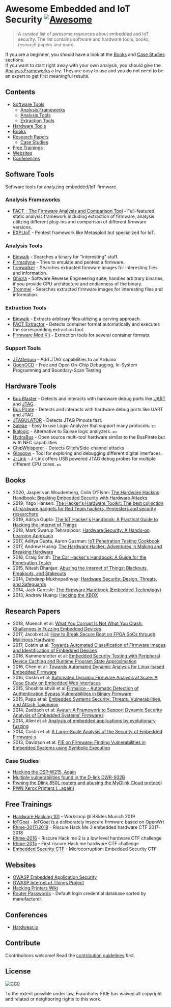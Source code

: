 # Awesome Embedded and IoT Security [![Awesome](https://awesome.re/badge.svg)](https://awesome.re)

> A curated list of awesome resources about embedded and IoT security. The list contains software and hardware tools, books, research papers and more.

If you are a beginner, you should have a look at the [Books](#books) and [Case Studies](#case-studies) sections.  
If you want to start right away with your own analysis, you should give the [Analysis Frameworks](#analysis-frameworks) a try.
They are easy to use and you do not need to be an expert to get first meaningful results.

## Contents

- [Software Tools](#software-tools)
  - [Analysis Frameworks](#analysis-frameworks)
  - [Analysis Tools](#analysis-tools)
  - [Extraction Tools](#extraction-tools)
- [Hardware Tools](#hardware-tools)
- [Books](#books)
- [Research Papers](#research-papers)
  - [Case Studies](#case-studies)
- [Free Trainings](#free-trainings)
- [Websites](#websites)
- [Conferences](#conferences)


## Software Tools
Software tools for analyzing embedded/IoT firmware.

### Analysis Frameworks

- [FACT - The Firmware Analysis and Comparison Tool](https://fkie-cad.github.io/FACT_core/) - Full-featured static analysis framework including extraction of firmware, analysis utilizing different plug-ins and comparison of different firmware versions.
- [EXPLIoT](https://gitlab.com/expliot_framework/expliot) - Pentest framework like Metasploit but specialized for IoT.

### Analysis Tools

- [Binwalk](https://github.com/ReFirmLabs/binwalk) - Searches a binary for "interesting" stuff.  
- [Firmadyne](https://github.com/firmadyne/firmadyne) - Tries to emulate and pentest a firmware.
- [firmwalker](https://github.com/craigz28/firmwalker) - Searches extracted firmware images for interesting files and information.
- [Ghidra](https://ghidra-sre.org/) - Software Reverse Engineering suite; handles arbitrary binaries, if you provide CPU architecture and endianness of the binary.
- [Trommel](https://github.com/CERTCC/trommel) - Searches extracted firmware images for interesting files and information.

### Extraction Tools

- [Binwalk](https://github.com/ReFirmLabs/binwalk) - Extracts arbitrary files utilizing a carving approach.
- [FACT Extractor](https://github.com/fkie-cad/fact_extractor) - Detects container format automatically and executes the corresponding extraction tool.
- [Firmware Mod Kit](https://github.com/rampageX/firmware-mod-kit/wiki) - Extraction tools for several container formats.

### Support Tools

- [JTAGenum](https://github.com/cyphunk/JTAGenum) - Add JTAG capabilities to an Arduino
- [OpenOCD](http://openocd.org/) - Free and Open On-Chip Debugging, In-System Programming and Boundary-Scan Testing


## Hardware Tools

- [Bus Blaster](http://dangerousprototypes.com/docs/Bus_Blaster) - Detects and interacts with hardware debug ports like [UART](https://en.wikipedia.org/wiki/Universal_asynchronous_receiver-transmitter) and [JTAG](https://en.wikipedia.org/wiki/JTAG).
- [Bus Pirate](http://dangerousprototypes.com/docs/Bus_Pirate) - Detects and interacts with hardware debug ports like UART and JTAG.
- [JTAGULATOR](http://www.grandideastudio.com/jtagulator/) - Detects JTAG Pinouts fast.
- [Saleae](https://www.saleae.com/) - Easy to use Logic Analyzer that support many protocols. :euro:
- [Ikalogic](https://www.ikalogic.com/pages/logic-analyzer-sp-series-sp209) - Alternative to Saleae logic analyzers. :euro:
- [HydraBus](https://hydrabus.com/hydrabus-1-0-specifications/) -  Open source multi-tool hardware similar to the BusPirate but with NFC capabilities 
- [ChipWhisperer](https://newae.com/tools/chipwhisperer/) - Detects Glitch/Side-channel attacks 
- [Glasgow](https://github.com/GlasgowEmbedded/Glasgow) -  Tool for exploring and debugging different digital interfaces
- [J-Link](https://www.segger.com/products/debug-probes/j-link/models/model-overview/) - J-Link offers USB powered JTAG debug probes for multiple different CPU cores. :euro:


## Books

- 2020, Jasper van Woudenberg, Colin O'Flynn: [The Hardware Hacking Handbook: Breaking Embedded Security with Hardware Attacks](https://www.amazon.com/Hardware-Hacking-Handbook-Breaking-Embedded-ebook/dp/B077WZBFYL)
- 2019, Yago Hansen: [The Hacker's Hardware Toolkit: The best collection of hardware gadgets for Red Team hackers, Pentesters and security researchers](https://www.amazon.com/Hackers-Hardware-Toolkit-collection-researchers/dp/1099209463)
- 2019, Aditya Gupta: [The IoT Hacker's Handbook: A Practical Guide to Hacking the Internet of Things](https://www.apress.com/us/book/9781484242995)
- 2018, Mark Swarup Tehranipoor: [Hardware Security: A Hands-on Learning Approach](https://www.elsevier.com/books/hardware-security/bhunia/978-0-12-812477-2)
- 2017, Aditya Gupta, Aaron Guzman: [IoT Penetration Testing Cookbook](https://www.packtpub.com/networking-and-servers/iot-penetration-testing-cookbook)  
- 2017, Andrew Huang: [The Hardware Hacker: Adventures in Making and Breaking Hardware](https://nostarch.com/hardwarehackerpaperback)
- 2016, Craig Smith: [The Car Hacker's Handbook: A Guide for the Penetration Tester](https://nostarch.com/carhacking)
- 2015, Nitesh Dhanjan: [Abusing the Internet of Things: Blackouts, Freakouts, and Stakeouts](https://shop.oreilly.com/product/0636920033547.do)
- 2014, Debdeep Mukhopadhyay: [Hardware Security: Design, Threats, and Safeguards](https://www.taylorfrancis.com/books/9780429066900)
- 2014, Jack Ganssle: [The Firmware Handbook (Embedded Technology)](https://www.elsevier.com/books/the-firmware-handbook/ganssle/978-0-7506-7606-9)
- 2013, Andrew Huang: [Hacking the XBOX](https://nostarch.com/xboxfree)



## Research Papers

- 2018, Muench et al: [What You Corrupt Is Not What You Crash: Challenges in Fuzzing Embedded Devices](http://www.eurecom.fr/en/publication/5417/download/sec-publi-5417.pdf)
- 2017, Jacob et al: [How to Break Secure Boot on FPGA SoCs through Malicious Hardware](https://eprint.iacr.org/2017/625.pdf)
- 2017, Costin et al: [Towards Automated Classification of Firmware Images and Identification of Embedded Devices](http://s3.eurecom.fr/docs/ifip17_costin.pdf)
- 2016, Kammerstetter et al: [Embedded Security Testing with Peripheral Device Caching and Runtime Program State Approximation](http://www.seclab.tuwien.ac.at/papers/kammerstetter_secuware2016_peripheralCache.pdf)
- 2016, Chen et al: [Towards Automated Dynamic Analysis for Linux-based Embedded Firmware](https://www.dcddcc.com/docs/2016_paper_firmadyne.pdf)
- 2016, Costin et al: [Automated Dynamic Firmware Analysis at Scale: A Case Study on Embedded Web Interfaces](http://s3.eurecom.fr/docs/asiaccs16_costin.pdf)
- 2015, Shoshitaishvili et al:[Firmalice - Automatic Detection of Authentication Bypass Vulnerabilities in Binary Firmware](https://seclab.cs.ucsb.edu/media/uploads/papers/firmalice.pdf)
- 2015, Papp et al: [Embedded Systems Security: Threats, Vulnerabilities, and Attack Taxonomy](http://www.cse.psu.edu/~pdm12/cse597g-f15/readings/cse597g-embedded_systems.pdf)
- 2014, Zaddach et al: [Avatar: A Framework to Support Dynamic Security Analysis of Embedded Systems’ Firmwares](http://www.eurecom.fr/en/publication/4158/download/rs-publi-4158.pdf)
- 2014, Alimi et al: [Analysis of embedded applications by evolutionary fuzzing](http://ieeexplore.ieee.org/document/6903734/)
- 2014, Costin et al: [A Large-Scale Analysis of the Security of Embedded Firmware
s](http://www.s3.eurecom.fr/docs/usenixsec14_costin.pdf)
- 2013, Davidson et al: [FIE on Firmware: Finding Vulnerabilities in Embedded Systems using Symbolic Execution](https://www.usenix.org/system/files/conference/usenixsecurity13/sec13-paper_davidson.pdf)

### Case Studies

- [Hacking the DSP-W215, Again](http://www.devttys0.com/2014/05/hacking-the-dspw215-again/)
- [Multiple vulnerabilities found in the D-link DWR-932B](https://pierrekim.github.io/blog/2016-09-28-dlink-dwr-932b-lte-routers-vulnerabilities.html)
- [Pwning the Dlink 850L routers and abusing the MyDlink Cloud protocol](https://pierrekim.github.io/blog/2017-09-08-dlink-850l-mydlink-cloud-0days-vulnerabilities.html)
- [PWN Xerox Printers (...again)](https://www.fkie.fraunhofer.de/content/dam/fkie/de/documents/xerox_phaser_6700_white_paper.pdf)


## Free Trainings

- [Hardware Hacking 101](https://github.com/rdomanski/hardware_hacking/tree/master/my_talks/Hardware_Hacking_101) - Workshop @ BSides Munich 2019
- [IoTGoat](https://github.com/scriptingxss/IoTGoat) - IoTGoat is a deliberately insecure firmware based on OpenWrt
- [Rhme-2017/2018](https://github.com/Riscure/Rhme-2017) - Riscure Hack Me 3 embedded hardware CTF 2017-2018
- [Rhme-2016](https://github.com/Riscure/Rhme-2016) - Riscure Hack me 2 is a low level hardware CTF challenge
- [Rhme-2015](https://github.com/Riscure/RHme-2015) - First riscure Hack me hardware CTF challenge
- [Embedded Security CTF](https://microcorruption.com/login) - Microcorruption: Embedded Security CTF


## Websites

- [OWASP Embedded Application Security](https://www.owasp.org/index.php/OWASP_Embedded_Application_Security)
- [OWASP Internet of Things Project](https://www.owasp.org/index.php/OWASP_Internet_of_Things_Project)
- [Hacking Printers Wiki](http://hacking-printers.net/wiki/index.php/Main_Page)
- [Router Passwords](https://www.routerpasswords.com) - Default login credential database sorted by manufacturer.

## Conferences

- [Hardwear.io](https://hardwear.io/)

## Contribute

Contributions welcome! Read the [contribution guidelines](contributing.md) first.

## License

[![CC0](https://mirrors.creativecommons.org/presskit/buttons/88x31/svg/cc-zero.svg)](https://creativecommons.org/publicdomain/zero/1.0)

To the extent possible under law, Fraunhofer FKIE has waived all copyright and
related or neighboring rights to this work.
